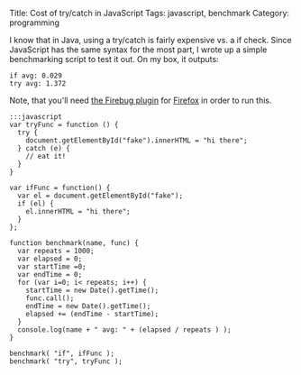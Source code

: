 Title: Cost of try/catch in JavaScript
Tags: javascript, benchmark
Category: programming

I know that in Java, using a try/catch is fairly expensive vs. a if
check. Since JavaScript has the same syntax for the most part, I wrote
up a simple benchmarking script to test it out. On my box, it outputs:

    if avg: 0.029
    try avg: 1.372

Note, that you'll need [the Firebug plugin](http://ww.getfirebug.com)
for [Firefox](http://www.getfirefox.com) in order to run this.

    :::javascript
    var tryFunc = function () {
      try {
        document.getElementById("fake").innerHTML = "hi there";
      } catch (e) {
        // eat it!
      }
    }

    var ifFunc = function() {
      var el = document.getElementById("fake");
      if (el) {
        el.innerHTML = "hi there";
      }
    };

    function benchmark(name, func) {
      var repeats = 1000;
      var elapsed = 0;
      var startTime =0;
      var endTime = 0;
      for (var i=0; i< repeats; i++) {
        startTime = new Date().getTime();
        func.call();
        endTime = new Date().getTime();
        elapsed += (endTime - startTime);
      }
      console.log(name + " avg: " + (elapsed / repeats ) );
    }

    benchmark( "if", ifFunc );
    benchmark( "try", tryFunc );
